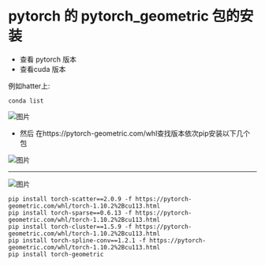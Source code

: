 #  pytorch 的 pytorch_geometric 包的安装







- 查看 pytorch 版本
- 查看cuda 版本

例如hatter上:

`conda list`




![图片](https://user-images.githubusercontent.com/35489839/159191192-07441024-0016-42f5-8e74-5e6ac0caf679.png)





- 然后 在https://pytorch-geometric.com/whl查找版本依次pip安装以下几个包



![图片](https://user-images.githubusercontent.com/35489839/159191270-ff377c33-22f5-48e0-8ebf-20470db6b4d4.png)

--- 


![图片](https://user-images.githubusercontent.com/35489839/159191294-4d149e37-06c4-421b-a99b-558e37c4d273.png)




```
pip install torch-scatter==2.0.9 -f https://pytorch-geometric.com/whl/torch-1.10.2%2Bcu113.html
pip install torch-sparse==0.6.13 -f https://pytorch-geometric.com/whl/torch-1.10.2%2Bcu113.html
pip install torch-cluster==1.5.9 -f https://pytorch-geometric.com/whl/torch-1.10.2%2Bcu113.html
pip install torch-spline-conv==1.2.1 -f https://pytorch-geometric.com/whl/torch-1.10.2%2Bcu113.html
pip install torch-geometric
```

